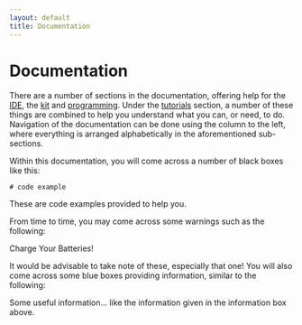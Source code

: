 ```yaml
---
layout: default
title: Documentation
---
```


Documentation
=============

There are a number of sections in the documentation,
 offering help for the [IDE](/docs/IDE/),
 the [kit](/docs/kit/) and [programming](/docs/programming/).
Under the [tutorials](/docs/tutorials/) section,
 a number of these things are combined to help you understand what you can,
 or need, to do.
 Navigation of the documentation can be done using the column to the left,
 where everything is arranged alphabetically in the aforementioned sub-sections.


Within this documentation, you will come across a number of black boxes like this:

~~~~~ .python
# code example
~~~~~

These are code examples provided to help you.

From time to time,
 you may come across some warnings such as the following:

<div class="warning">Charge Your Batteries!</div>

It would be advisable to take note of these,
 especially that one! You will also come across some blue boxes providing information,
 similar to the following:

<div class="info">Some useful information... like the information given in the information box above.</div>
